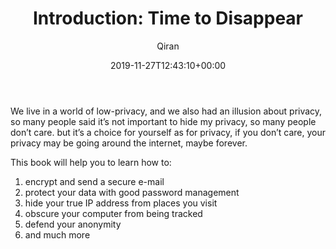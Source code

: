 ﻿---
title: 'Introduction: Time to Disappear'
author: Qiran
type: post
date: 2019-11-27T12:43:10+00:00
aliases: ["/introduction-time-to-disappear/"]
tags:
  - The Art of Invisibility

---
We live in a world of low-privacy, and we also had an illusion about privacy, so many people said it&#8217;s not important to hide my privacy, so many people don&#8217;t care. but it&#8217;s a choice for yourself as for privacy, if you don&#8217;t care, your privacy may be going around the internet, maybe forever.

This book will help you to learn how to:  
1. encrypt and send a secure e-mail  
2. protect your data with good password management  
3. hide your true IP address from places you visit  
4. obscure your computer from being tracked  
5. defend your anonymity  
6. and much more
